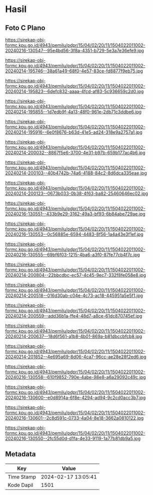 # Hasil

## Foto C Plano

https://sirekap-obj-formc.kpu.go.id/4943/pemilu/pdpr/15/04/02/20/11/1504022011002-20240216-130547--95e4bd56-3f8a-4351-b729-5e3a7e36efe9.jpg

https://sirekap-obj-formc.kpu.go.id/4943/pemilu/pdpr/15/04/02/20/11/1504022011002-20240214-195746--38a61a49-68f0-4e57-83ce-fd8877f9eb75.jpg

https://sirekap-obj-formc.kpu.go.id/4943/pemilu/pdpr/15/04/02/20/11/1504022011002-20240214-195823--6defc832-aaaa-4fcd-af83-5c936659c2d0.jpg

https://sirekap-obj-formc.kpu.go.id/4943/pemilu/pdpr/15/04/02/20/11/1504022011002-20240214-195855--1d7edb9f-4a13-48f0-961e-2db71c3ddbe6.jpg

https://sirekap-obj-formc.kpu.go.id/4943/pemilu/pdpr/15/04/02/20/11/1504022011002-20240214-195916--6e0f8676-b63d-41e5-ad24-318e9a2757a1.jpg

https://sirekap-obj-formc.kpu.go.id/4943/pemilu/pdpr/15/04/02/20/11/1504022011002-20240214-200032--8867f5e6-3700-4e31-b97b-659b177ac4b6.jpg

https://sirekap-obj-formc.kpu.go.id/4943/pemilu/pdpr/15/04/02/20/11/1504022011002-20240214-200103--40b4742b-74a6-4188-84c2-8d6dca335eae.jpg

https://sirekap-obj-formc.kpu.go.id/4943/pemilu/pdpr/15/04/02/20/11/1504022011002-20240214-200123--0673b033-0b38-4f63-ba82-25460646ec02.jpg

https://sirekap-obj-formc.kpu.go.id/4943/pemilu/pdpr/15/04/02/20/11/1504022011002-20240216-130551--433b9e29-3162-49a3-bf93-6b84abe729ae.jpg

https://sirekap-obj-formc.kpu.go.id/4943/pemilu/pdpr/15/04/02/20/11/1504022011002-20240216-130553--0c56885e-6594-4483-8f56-1a4a43e3f1ef.jpg

https://sirekap-obj-formc.kpu.go.id/4943/pemilu/pdpr/15/04/02/20/11/1504022011002-20240216-130555--69bf6f03-1215-4ba6-a3f0-87fe77cb4f7c.jpg

https://sirekap-obj-formc.kpu.go.id/4943/pemilu/pdpr/15/04/02/20/11/1504022011002-20240214-200804--22bbcdbc-ec57-4c45-9ec7-332f8fe058e8.jpg

https://sirekap-obj-formc.kpu.go.id/4943/pemilu/pdpr/15/04/02/20/11/1504022011002-20240214-200518--016d30ab-c04e-4c73-ac18-445951a5e5f1.jpg

https://sirekap-obj-formc.kpu.go.id/4943/pemilu/pdpr/15/04/02/20/11/1504022011002-20240214-200559--add36b1a-ffe4-48d7-a8ce-61dc870745ef.jpg

https://sirekap-obj-formc.kpu.go.id/4943/pemilu/pdpr/15/04/02/20/11/1504022011002-20240214-200637--18d6f561-a1b8-4b01-869a-b81dbccbfcb8.jpg

https://sirekap-obj-formc.kpu.go.id/4943/pemilu/pdpr/15/04/02/20/11/1504022011002-20240214-201852--4e695a69-8d06-4ca7-96cc-ae28e28f2ed6.jpg

https://sirekap-obj-formc.kpu.go.id/4943/pemilu/pdpr/15/04/02/20/11/1504022011002-20240216-130558--610f9852-790e-4abe-98e8-a6a29092c49c.jpg

https://sirekap-obj-formc.kpu.go.id/4943/pemilu/pdpr/15/04/02/20/11/1504022011002-20240216-130600--e0d8914a-6f8e-4294-ad94-9c2cd0acc3b7.jpg

https://sirekap-obj-formc.kpu.go.id/4943/pemilu/pdpr/15/04/02/20/11/1504022011002-20240216-130601--2c8d591c-0733-4a04-8e18-3662a0810122.jpg

https://sirekap-obj-formc.kpu.go.id/4943/pemilu/pdpr/15/04/02/20/11/1504022011002-20240216-130550--2fc55d0d-d1fa-4e33-9119-1a77b81db9a5.jpg


## Metadata

| Key        | Value               |
| ---------- | ------------------- |
| Time Stamp | 2024-02-17 13:05:41 |
| Kode Dapil | 1501                |



